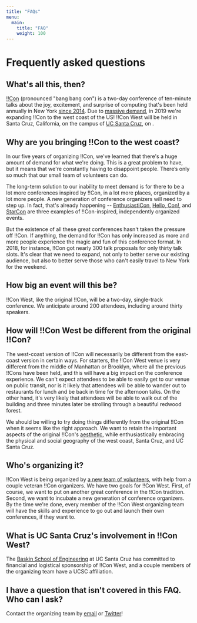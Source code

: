```yaml
---
title: "FAQs"
menu:
  main:
    title: "FAQ"
    weight: 100
---
```


# Frequently asked questions

## What's all this, then?

[!!Con](http://bangbangcon.com) (pronounced "bang bang con") is a two-day
conference of ten-minute talks about the joy, excitement, and surprise of
computing that's been held annually in New York [since
2014](http://bangbangcon.com/2014).  Due to [massive
demand](http://composition.al/blog/2017/03/31/scaling-bangbangcon/), in 2019
we're expanding !!Con to the west coast of the US!  !!Con West will be held in
Santa Cruz, California, on the campus of [UC Santa Cruz](https://www.ucsc.edu/),
on .

## Why are you bringing !!Con to the west coast?

In our five years of organizing !!Con, we've learned that there's a huge amount
of demand for what we're doing.  This is a great problem to have, but it means
that we're constantly having to disappoint people.  There’s only so much that
our small team of volunteers can do.

The long-term solution to our inability to meet demand is for there to be a lot
more conferences inspired by !!Con, in a lot more places, organized by a lot
more people.  A new generation of conference organizers will need to step up.
In fact, that's already happening --
[EnthusiastiCon](https://www.enthusiasticon.de/), [Hello,
Con!](http://hellocon.net/), and [StarCon](https://starcon.io/) are three
examples of !!Con-inspired, independently organized events.

But the existence of all these great conferences hasn't taken the pressure off
!!Con.  If anything, the demand for !!Con has only increased as more and more
people experience the magic and fun of this conference format.  In 2018, for
instance, !!Con got nearly 300 talk proposals for only thirty talk slots. It's
clear that we need to expand, not only to better serve our existing audience,
but also to better serve those who can't easily travel to New York for the
weekend.

## How big an event will this be?

!!Con West, like the original !!Con, will be a two-day, single-track conference.
We anticipate around 200 attendees, including around thirty speakers.

## How will !!Con West be different from the original !!Con?

The west-coast version of !!Con will necessarily be different from the
east-coast version in certain ways.  For starters, the !!Con West venue is very
different from the middle of Manhattan or Brooklyn, where all the previous
!!Cons have been held, and this will have a big impact on the conference
experience.  We can't expect attendees to be able to easily get to our venue on
public transit, nor is it likely that attendees will be able to wander out to
restaurants for lunch and be back in time for the afternoon talks.  On the other
hand, it's very likely that attendees will be able to walk out of the building
and three minutes later be strolling through a beautiful redwood forest.

We should be willing to try doing things differently from the original !!Con
when it seems like the right approach.  We want to retain the important aspects
of the original !!Con's
[aesthetic](https://recompilermag.com/issues/extras/toward-a-bangbangcon-aesthetic/),
while enthusiastically embracing the physical and social geography of the west
coast, Santa Cruz, and UC Santa Cruz.

## Who's organizing it?

!!Con West is being organized by [a new team of
volunteers](/index.html#who-s-organizing), with help from a couple veteran !!Con
organizers.  We have two goals for !!Con West. First, of course, we want to put
on another great conference in the !!Con tradition. Second, we want to incubate
a new generation of conference organizers. By the time we're done, every member
of the !!Con West organizing team will have the skills and experience to go out
and launch their own conferences, if they want to.

## What is UC Santa Cruz's involvement in !!Con West?

The [Baskin School of Engineering](https://www.soe.ucsc.edu/) at UC Santa Cruz
has committed to financial and logistical sponsorship of !!Con West, and a
couple members of the organizing team have a UCSC affiliation.

## I have a question that isn't covered in this FAQ.  Who can I ask?

Contact the organizing team by [email](mailto:west-2020@exclamation.foundation) or
[Twitter](https://twitter.com/bangbangconwest)!


